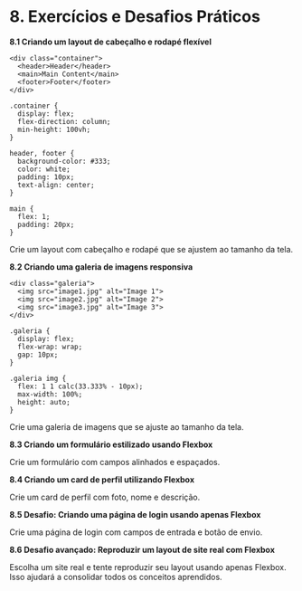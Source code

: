 # 8. Exercícios e Desafios Práticos

**8.1 Criando um layout de cabeçalho e rodapé flexível**
```
<div class="container">
  <header>Header</header>
  <main>Main Content</main>
  <footer>Footer</footer>
</div>
```
```
.container {
  display: flex;
  flex-direction: column;
  min-height: 100vh;
}

header, footer {
  background-color: #333;
  color: white;
  padding: 10px;
  text-align: center;
}

main {
  flex: 1;
  padding: 20px;
}
```

Crie um layout com cabeçalho e rodapé que se ajustem ao tamanho da tela.

**8.2 Criando uma galeria de imagens responsiva**
```
<div class="galeria">
  <img src="image1.jpg" alt="Image 1">
  <img src="image2.jpg" alt="Image 2">
  <img src="image3.jpg" alt="Image 3">
</div>
```

```
.galeria {
  display: flex;
  flex-wrap: wrap;
  gap: 10px;
}

.galeria img {
  flex: 1 1 calc(33.333% - 10px);
  max-width: 100%;
  height: auto;
}
```

Crie uma galeria de imagens que se ajuste ao tamanho da tela.

**8.3 Criando um formulário estilizado usando Flexbox**

Crie um formulário com campos alinhados e espaçados.

**8.4 Criando um card de perfil utilizando Flexbox**

Crie um card de perfil com foto, nome e descrição.

**8.5 Desafio: Criando uma página de login usando apenas Flexbox**

Crie uma página de login com campos de entrada e botão de envio.

**8.6 Desafio avançado: Reproduzir um layout de site real com Flexbox**

Escolha um site real e tente reproduzir seu layout usando apenas Flexbox. Isso ajudará a consolidar todos os conceitos aprendidos.
